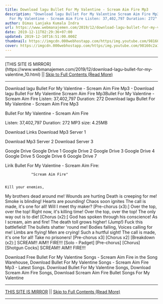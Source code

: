 ```yaml
---
title: Download lagu Bullet For My Valentine - Scream Aim Fire Mp3
description: "Download lagu Bullet For My Valentine Scream Aim Fire Mp3Bullet
  For My Valentine - Scream Aim Fire Listen: 37,402,797 Duration: 272"
author: Dimas Lanjaka Kumala Indra
url: https://www.webmanajemen.com/2019/12/download-lagu-bullet-for-my-valentine_10.html
date: 2019-12-11T02:29:36+07:00
updated: 2019-12-10T16:51:00.000Z
thumbnail: https://imgcdn.000webhostapp.com/https/img.youtube.com/98160c2a169a1b76a688f055ecfe2d3e.jpeg
cover: https://imgcdn.000webhostapp.com/https/img.youtube.com/98160c2a169a1b76a688f055ecfe2d3e.jpeg
---
```


<hr/> [THIS SITE IS MIRROR](https://www.webmanajemen.com/2019/12/download-lagu-bullet-for-my-valentine_10.html) || <a href="https://www.webmanajemen.com/2019/12/download-lagu-bullet-for-my-valentine_10.html" rel="follow" class="button" id="read-more">Skip to Full Contents (Read More)</a> <hr/> Download lagu Bullet For My Valentine - Scream Aim Fire Mp3 - Download lagu Bullet For My Valentine Scream Aim Fire Mp3Bullet For My Valentine - Scream Aim Fire Listen: 37,402,797 Duration: 272 Download lagu Bullet For My Valentine - Scream Aim Fire Mp3

Bullet For My Valentine - Scream Aim Fire

  Listen: 37,402,797 
  Duration: 272 
  MP3 size: 4.25MB 

  Download Links 
  Download Mp3 Server 1 

  Download Mp3 Server 2 
  Download Server 3 


  Google Drive   Google Drive 1 
  Google Drive 2 
  Google Drive 3 
  Google Drive 4 
  Google Drive 5 
  Google Drive 6 
  Google Drive 7 


                             
Lirik Bullet For My Valentine - Scream Aim Fire:
                             
                "Scream Aim Fire" 
  
    
    Kill your enemies,
 My brothers dead around me!
 Wounds are hurting
 Death is creeping for me!
  Smoke is blinding!
 Hearts are pounding!
 Chaos soon ignites
 The call is made, it's one for all!
 Will I meet thy maker?
  [Pre-chorus (x3):] 
 Over the top, over the top!
 Right now, it's killing time!
  Over the top, over the top!
 The only way out is to die!
  [Chorus (x2):] 
 God has spoken through his conscience!
 As I scream, aim and fire!
 The death toll grows higher!
  (Jump!)
  Fuck this battlefield!
 The bullets shatter 'round me!
 Bodies falling,
 Voices calling for me!
  Limbs are flying!
 Men are crying!
 Such a hurtful sight!
 The call is made, it's one for all!
 Take no prisoners!
  [Pre-chorus x3] 
  [Chorus x2] 
  [Breakdown (x2):] 
 SCREAM!!
 AIM!!
 FIRE!!!
  [Solo - Padget] 
  [Pre-chorus] 
  [Chorus] 
  [Shotgun Cocks] 
  SCREAM!!
 AIM!!
 FIRE!!! 
    
                                                                                             
  Download Free Bullet For My Valentine Songs - Scream Aim Fire in the Song Warehouse, Download Bullet For My Valentine Songs - Scream Aim Fire Mp3 - Latest Songs.  Download Bullet For My Valentine Songs, Download Scream Aim Fire Songs, Download Scream Aim Fire Bullet Songs For My Valentine <hr/> [THIS SITE IS MIRROR](https://www.webmanajemen.com/2019/12/download-lagu-bullet-for-my-valentine_10.html) || <a href="https://www.webmanajemen.com/2019/12/download-lagu-bullet-for-my-valentine_10.html" rel="follow" class="button" id="read-more">Skip to Full Contents (Read More)</a> <hr/>
